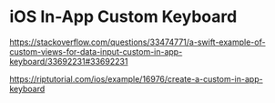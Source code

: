 #  iOS In-App Custom Keyboard 

https://stackoverflow.com/questions/33474771/a-swift-example-of-custom-views-for-data-input-custom-in-app-keyboard/33692231#33692231

https://riptutorial.com/ios/example/16976/create-a-custom-in-app-keyboard

